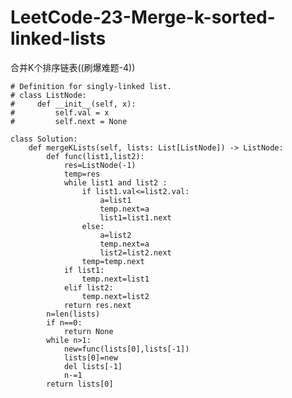 # LeetCode-23-Merge-k-sorted-linked-lists
合并K个排序链表((刷爆难题-4))

    # Definition for singly-linked list.
    # class ListNode:
    #     def __init__(self, x):
    #         self.val = x
    #         self.next = None

    class Solution:
        def mergeKLists(self, lists: List[ListNode]) -> ListNode:
            def func(list1,list2):
                res=ListNode(-1)
                temp=res
                while list1 and list2 :
                    if list1.val<=list2.val:
                        a=list1
                        temp.next=a
                        list1=list1.next
                    else:
                        a=list2
                        temp.next=a
                        list2=list2.next
                    temp=temp.next
                if list1:
                    temp.next=list1
                elif list2:
                    temp.next=list2
                return res.next
            n=len(lists)
            if n==0:
                return None
            while n>1:
                new=func(lists[0],lists[-1])
                lists[0]=new
                del lists[-1]
                n-=1
            return lists[0]
